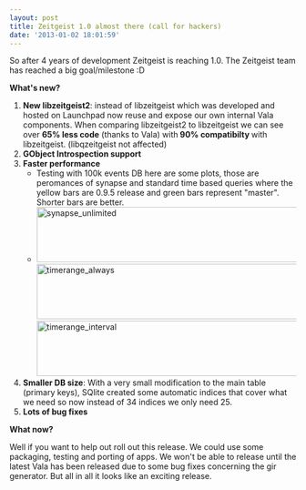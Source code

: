 ```yaml
---
layout: post
title: Zeitgeist 1.0 almost there (call for hackers)
date: '2013-01-02 18:01:59'
---
```


So after 4 years of development Zeitgeist is reaching 1.0. The Zeitgeist team has reached a big goal/milestone :D

<strong>What's new?</strong>
<ol>
	<li><strong>New libzeitgeist2</strong>: instead of libzeitgeist which was developed and hosted on Launchpad now reuse and expose our own internal Vala components. When comparing libzeitgeist2 to libzeitgeist we can see over <strong>65% less code</strong> (thanks to Vala) with<strong> 90% compatibilty </strong>with libzeitgeist. (libqzeitgeist not affected)</li>
	<li><strong>GObject Introspection support</strong></li>
	<li><strong>Faster performance</strong>
<ul>
	<li>Testing with 100k events DB here are some plots, those are peromances of synapse and standard time based queries where the yellow bars are 0.9.5 release and green bars represent "master". Shorter bars are better.</li>
	<li><a href="http://geekyogre.com/content/images/2013/01/synapse_unlimited.png"><img class="alignnone  wp-image-3209" alt="synapse_unlimited" src="http://geekyogre.com/content/images/2013/01/synapse_unlimited.png" width="583" height="97" /></a> <a href="http://geekyogre.com/content/images/2013/01/timerange_always.png"><img class="alignnone  wp-image-3208" alt="timerange_always" src="http://geekyogre.com/content/images/2013/01/timerange_always.png" width="583" height="97" /></a> <a href="http://geekyogre.com/content/images/2013/01/timerange_interval.png"><img class="alignnone  wp-image-3207" alt="timerange_interval" src="http://geekyogre.com/content/images/2013/01/timerange_interval.png" width="583" height="97" /></a></li>
</ul>
</li>
	<li><strong>Smaller DB size</strong>: With a very small modification to the main table (primary keys), SQlite created some automatic indices that cover what we need so now instead of 34 indices we only need 25.</li>
	<li><strong>Lots of bug fixes</strong></li>
</ol>
<strong>What now?</strong>

Well if you want to help out roll out this release. We could use some packaging, testing and porting of apps. We won't be able to release until the latest Vala has been released due to some bug fixes concerning the gir generator. But all in all it looks like an exciting release.